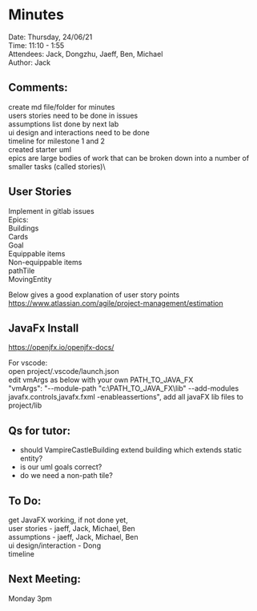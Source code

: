 # Minutes
Date: Thursday, 24/06/21\
Time: 11:10 - 1:55\
Attendees: Jack, Dongzhu, Jaeff, Ben, Michael\
Author: Jack

## Comments:
create md file/folder for minutes\
users stories need to be done in issues\
assumptions list done by next lab\
ui design and interactions need to be done\
timeline for milestone 1 and 2\
created starter uml\
epics are large bodies of work that can be broken 
down into a number of smaller tasks (called stories)\

## User Stories
Implement in gitlab issues\
Epics:\
Buildings\
Cards\
Goal\
Equippable items\
Non-equippable items\
pathTile\
MovingEntity

Below gives a good explanation of user story points\
https://www.atlassian.com/agile/project-management/estimation

## JavaFx Install
https://openjfx.io/openjfx-docs/

For vscode:\
open project/.vscode/launch.json\
edit vmArgs as below with your own PATH_TO_JAVA_FX\
"vmArgs": "--module-path \"c:\\PATH_TO_JAVA_FX\\lib\"  --add-modules javafx.controls,javafx.fxml -enableassertions",
add all javaFX lib files to project/lib

## Qs for tutor:
- should VampireCastleBuilding extend 
	building which extends static entity?
- is our uml goals correct?
- do we need a non-path tile?

## To Do:
get JavaFX working, if not done yet,\
user stories - jaeff, Jack, Michael, Ben\
assumptions - jaeff, Jack, Michael, Ben\
ui design/interaction - Dong\
timeline

## Next Meeting:
Monday 3pm
